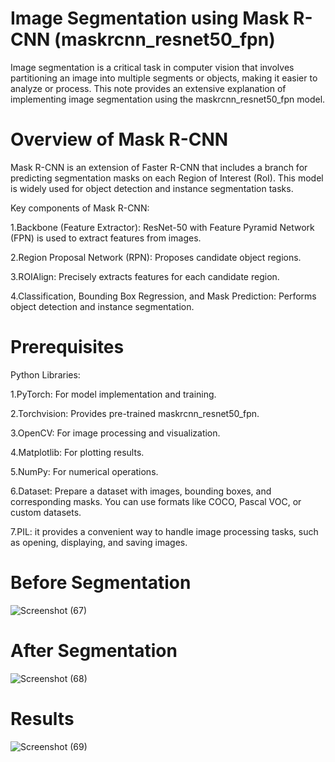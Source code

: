 # Image Segmentation using Mask R-CNN (maskrcnn_resnet50_fpn)

Image segmentation is a critical task in computer vision that involves partitioning an image into multiple segments or objects, making it easier to analyze or process. This note provides an extensive explanation of implementing image segmentation using the maskrcnn_resnet50_fpn model.

# Overview of Mask R-CNN
Mask R-CNN is an extension of Faster R-CNN that includes a branch for predicting segmentation masks on each Region of Interest (RoI). This model is widely used for object detection and instance segmentation tasks.

Key components of Mask R-CNN:

1.Backbone (Feature Extractor): ResNet-50 with Feature Pyramid Network (FPN) is used to extract features from images.

2.Region Proposal Network (RPN): Proposes candidate object regions.

3.ROIAlign: Precisely extracts features for each candidate region.

4.Classification, Bounding Box Regression, and Mask Prediction: Performs object detection and instance segmentation.

# Prerequisites
Python Libraries:

1.PyTorch: For model implementation and training.  

2.Torchvision: Provides pre-trained maskrcnn_resnet50_fpn. 

3.OpenCV: For image processing and visualization.

4.Matplotlib: For plotting results.

5.NumPy: For numerical operations.

6.Dataset: Prepare a dataset with images, bounding boxes, and corresponding masks. You can use formats like COCO, Pascal VOC, or custom datasets.

7.PIL: it provides a convenient way to handle image processing tasks, such as opening, displaying, and saving images.



# Before Segmentation

![Screenshot (67)](https://github.com/user-attachments/assets/c2ad161c-9457-4374-9eba-e3a1f7c55af3)



# After Segmentation

![Screenshot (68)](https://github.com/user-attachments/assets/4d4dba80-d1f0-45e3-8a60-550ae4d7617c)



# Results

![Screenshot (69)](https://github.com/user-attachments/assets/5e6e92af-e67c-4daf-ba84-fd3d837489aa)




